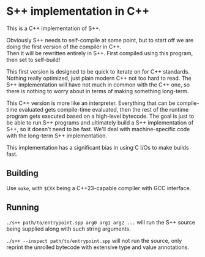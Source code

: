 # S++ implementation in C++

This is a C++ implementation of S++.

Obviously S++ needs to self-compile at some point, but to start off we are doing the first version of the compiler in C++.  
Then it will be rewritten entirely in S++. First compiled using this program, then set to self-build!

This first version is designed to be quick to iterate on for C++ standards. Nothing really optimized, just plain modern C++ not too hard to read. The S++ implementation will have not much in common with the C++ one, so there is nothing to worry about in terms of making something long-term.

This C++ version is more like an interpreter. Everything that can be compile-time evaluated gets compile-time evaluated, then the rest of the runtime program gets executed based on a high-level bytecode. The goal is just to be able to run S++ programs and ultimately build a S++ implementation of S++, so it doesn't need to be fast. We'll deal with machine-specific code with the long-term S++ implementation.

This implementation has a significant bias in using C I/Os to make builds fast.

## Building

Use `make`, with `$CXX` being a C++23-capable compiler with GCC interface.

## Running

`./s++ path/to/entrypoint.spp arg0 arg1 arg2 ...` will run the S++ source being supplied along with such string arguments.

`./s++ --inspect path/to/entrypoint.spp` will not run the source, only reprint the unrolled bytecode with extensive type and value annotations.